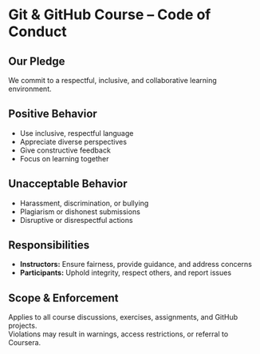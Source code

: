 # Git & GitHub Course – Code of Conduct

## Our Pledge
We commit to a respectful, inclusive, and collaborative learning environment.

## Positive Behavior
- Use inclusive, respectful language  
- Appreciate diverse perspectives  
- Give constructive feedback  
- Focus on learning together

## Unacceptable Behavior
- Harassment, discrimination, or bullying  
- Plagiarism or dishonest submissions  
- Disruptive or disrespectful actions

## Responsibilities
- **Instructors:** Ensure fairness, provide guidance, and address concerns  
- **Participants:** Uphold integrity, respect others, and report issues

## Scope & Enforcement
Applies to all course discussions, exercises, assignments, and GitHub projects.  
Violations may result in warnings, access restrictions, or referral to Coursera.
